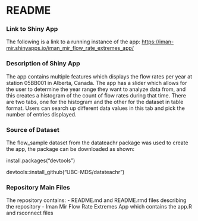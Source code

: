 README
================

### Link to Shiny App

The following is a link to a running instance of the app:
<https://iman-mir.shinyapps.io/iman_mir_flow_rate_extremes_app/>

### Description of Shiny App

The app contains multiple features which displays the flow rates per
year at station 05BB001 in Alberta, Canada. The app has a slider which
allows for the user to determine the year range they want to analyze
data from, and this creates a histogram of the count of flow rates
during that time. There are two tabs, one for the histogram and the
other for the dataset in table format. Users can search up different
data values in this tab and pick the number of entries displayed.

### Source of Dataset

The flow_sample dataset from the datateachr package was used to create
the app, the package can be downloaded as shown:

install.packages(“devtools”)

devtools::install_github(“UBC-MDS/datateachr”)

### Repository Main Files

The repository contains: - README.md and README.rmd files describing the
repository - Iman Mir Flow Rate Extremes App which contains the app.R
and rsconnect files
